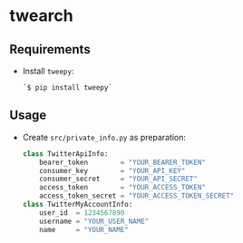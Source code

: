 # twearch
## Requirements
- Install `tweepy`:
  ```
  `$ pip install tweepy`
  ```

## Usage
- Create `src/private_info.py` as preparation:
  ```python
  class TwitterApiInfo:
      bearer_token        = "YOUR_BEARER_TOKEN"
      consumer_key        = "YOUR_API_KEY"
      consumer_secret     = "YOUR_API_SECRET"
      access_token        = "YOUR_ACCESS_TOKEN"
      access_token_secret = "YOUR_ACCESS_TOKEN_SECRET"
  class TwitterMyAccountInfo:
      user_id  = 1234567890
      username = "YOUR_USER_NAME"
      name     = "YOUR_NAME"
  ```
